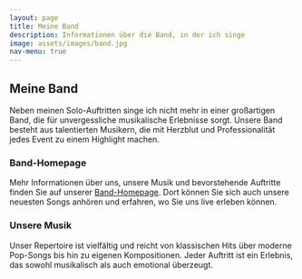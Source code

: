 ```yaml
---
layout: page
title: Meine Band
description: Informationen über die Band, in der ich singe
image: assets/images/band.jpg
nav-menu: true
---
```


## Meine Band

Neben meinen Solo-Auftritten singe ich nicht mehr in einer großartigen Band, die für unvergessliche musikalische Erlebnisse sorgt. Unsere Band besteht aus talentierten Musikern, die mit Herzblut und Professionalität jedes Event zu einem Highlight machen.

### Band-Homepage

Mehr Informationen über uns, unsere Musik und bevorstehende Auftritte finden Sie auf unserer [Band-Homepage](https://www.band-homepage.com). Dort können Sie sich auch unsere neuesten Songs anhören und erfahren, wo Sie uns live erleben können.

### Unsere Musik

Unser Repertoire ist vielfältig und reicht von klassischen Hits über moderne Pop-Songs bis hin zu eigenen Kompositionen. Jeder Auftritt ist ein Erlebnis, das sowohl musikalisch als auch emotional überzeugt.
